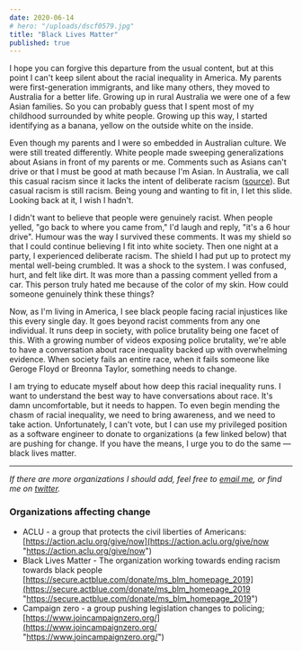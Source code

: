 ```yaml
---
date: 2020-06-14
# hero: "/uploads/dscf0579.jpg"
title: "Black Lives Matter"
published: true
---
```

I hope you can forgive this departure from the usual content, but at this point I can't keep silent about the racial inequality in America. My parents were first-generation immigrants, and like many others, they moved to Australia for a better life. Growing up in rural Australia we were one of a few Asian families. So you can probably guess that I spent most of my childhood surrounded by white people. Growing up this way, I started identifying as a banana, yellow on the outside white on the inside.

Even though my parents and I were so embedded in Australian culture. We were still treated differently. White people made sweeping generalizations about Asians in front of my parents or me. Comments such as Asians can't drive or that I must be good at math because I'm Asian. In Australia, we call this casual racism since it lacks the intent of deliberate racism ([source](https://itstopswithme.humanrights.gov.au/what-can-you-do/speak/casual-racism)). But casual racism is still racism. Being young and wanting to fit in, I let this slide. Looking back at it, I wish I hadn't.

I didn't want to believe that people were genuinely racist. When people yelled, "go back to where you came from," I'd laugh and reply, "it's a 6 hour drive". Humour was the way I survived these comments. It was my shield so that I could continue believing I fit into white society. Then one night at a party, I experienced deliberate racism. The shield I had put up to protect my mental well-being crumbled. It was a shock to the system. I was confused, hurt, and felt like dirt. It was more than a passing comment yelled from a car. This person truly hated me because of the color of my skin. How could someone genuinely think these things?

Now, as I'm living in America, I see black people facing racial injustices like this every single day. It goes beyond racist comments from any one individual. It runs deep in society, with police brutality being one facet of this. With a growing number of videos exposing police brutality, we're able to have a conversation about race inequality backed up with overwhelming evidence. When society fails an entire race, when it fails someone like Geroge Floyd or Breonna Taylor, something needs to change.

I am trying to educate myself about how deep this racial inequality runs. I want to understand the best way to have conversations about race. It's damn uncomfortable, but it needs to happen. To even begin mending the chasm of racial inequality, we need to bring awareness, and we need to take action. Unfortunately, I can't vote, but I can use my privileged position as a software engineer to donate to organizations (a few linked below) that are pushing for change. If you have the means, I urge you to do the same — black lives matter.

***

_If there are more organizations I should add, feel free to_ [_email me_](mailto:hello@jonathanyeong.com "Email Jonathan Yeong")_, or find me on_ [_twitter_](https://twitter.com/JonoYeong "Twitter Jonoyeong")_._

### Organizations affecting change

* ACLU - a group that protects the civil liberties of Americans: [https://action.aclu.org/give/now](https://action.aclu.org/give/now "https://action.aclu.org/give/now")
* Black Lives Matter - The organization working towards ending racism towards black people [https://secure.actblue.com/donate/ms_blm_homepage_2019](https://secure.actblue.com/donate/ms_blm_homepage_2019 "https://secure.actblue.com/donate/ms_blm_homepage_2019")
* Campaign zero - a group pushing legislation changes to policing; [https://www.joincampaignzero.org/](https://www.joincampaignzero.org/ "https://www.joincampaignzero.org/")